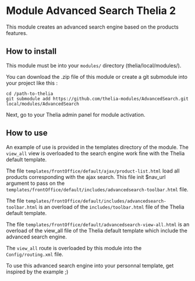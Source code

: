# Module Advanced Search Thelia 2

This module creates an advanced search engine based on the products features.

## How to install

This module must be into your ```modules/``` directory (thelia/local/modules/).

You can download the .zip file of this module or create a git submodule into your project like this :

```
cd /path-to-thelia
git submodule add https://github.com/thelia-modules/AdvancedSearch.git local/modules/AdvancedSearch
```

Next, go to your Thelia admin panel for module activation.

## How to use

An example of use is provided in the templates directory of the module.
The `view_all` view is overloaded to the search engine work fine with the Thelia default template.

The file `templates/frontOffice/default/ajax/product-list.html` load all products corresponding with the ajax search. This file init $nav_url argument to pass on the `templates/frontOffice/default/includes/advancedsearch-toolbar.html` file.

The file `templates/frontOffice/default/includes/advancedsearch-toolbar.html` is an overload of the `includes/toolbar.html` file of the Thelia default template.

The file `templates/frontOffice/default/advancedsearch-view-all.html` is an overload of the view_all file of the Thelia default template which include the advanced search engine.

The `view_all` route is overloaded by this module into the `Config/routing.xml` file.

To use this advanced search engine into your personnal template, get inspired by the example ;)
